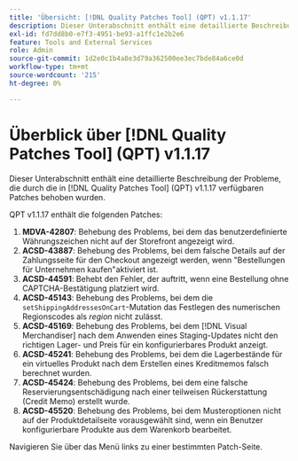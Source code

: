 ```yaml
---
title: 'Übersicht: [!DNL Quality Patches Tool] (QPT) v1.1.17'
description: Dieser Unterabschnitt enthält eine detaillierte Beschreibung der Probleme, die durch die in [!DNL Quality Patches Tool]  (QPT) v1.1.17 verfügbaren Patches behoben wurden.
exl-id: fd7dd8b0-e7f3-4951-be93-a1ffc1e2b2e6
feature: Tools and External Services
role: Admin
source-git-commit: 1d2e0c1b4a8e3d79a362500ee3ec7bde84a6ce0d
workflow-type: tm+mt
source-wordcount: '215'
ht-degree: 0%

---
```


# Überblick über [!DNL Quality Patches Tool] (QPT) v1.1.17

Dieser Unterabschnitt enthält eine detaillierte Beschreibung der Probleme, die durch die in [!DNL Quality Patches Tool] (QPT) v1.1.17 verfügbaren Patches behoben wurden.

QPT v1.1.17 enthält die folgenden Patches:

1. **MDVA-42807**: Behebung des Problems, bei dem das benutzerdefinierte Währungszeichen nicht auf der Storefront angezeigt wird.
1. **ACSD-43887**: Behebung des Problems, bei dem falsche Details auf der Zahlungsseite für den Checkout angezeigt werden, wenn &quot;Bestellungen für Unternehmen kaufen&quot;aktiviert ist.
1. **ACSD-44591**: Behebt den Fehler, der auftritt, wenn eine Bestellung ohne CAPTCHA-Bestätigung platziert wird.
1. **ACSD-45143**: Behebung des Problems, bei dem die `setShippingAddressesOnCart`-Mutation das Festlegen des numerischen Regionscodes als *region* nicht zulässt.
1. **ACSD-45169**: Behebung des Problems, bei dem [!DNL Visual Merchandiser] nach dem Anwenden eines Staging-Updates nicht den richtigen Lager- und Preis für ein konfigurierbares Produkt anzeigt.
1. **ACSD-45241**: Behebung des Problems, bei dem die Lagerbestände für ein virtuelles Produkt nach dem Erstellen eines Kreditmemos falsch berechnet wurden.
1. **ACSD-45424**: Behebung des Problems, bei dem eine falsche Reservierungsentschädigung nach einer teilweisen Rückerstattung (Credit Memo) erstellt wurde.
1. **ACSD-45520**: Behebung des Problems, bei dem Musteroptionen nicht auf der Produktdetailseite vorausgewählt sind, wenn ein Benutzer konfigurierbare Produkte aus dem Warenkorb bearbeitet.

Navigieren Sie über das Menü links zu einer bestimmten Patch-Seite.
